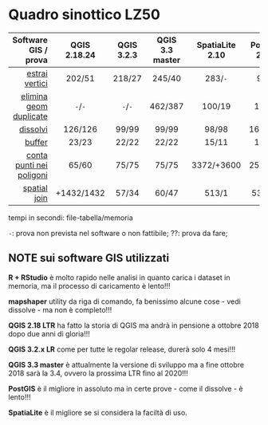 # Quadro sinottico LZ50

Software GIS / prova    | QGIS 2.18.24  | QGIS 3.2.3 | QGIS 3.3 master|SpatiaLite 2.10|PostGIS 2.2.3 |mapshaper|R + RStudio
-----------------------:|:-------------:|:----------:|:--------------:|:-------------:|:------------:|:-------:|:---------:
[estrai vertici](./prove/estrai_vertici.md)           |202/51        |218/27      |245/40          |283/`-`        |9/40          |63/`-`   |43/22
[elimina geom duplicate](./prove/elimina_geom_duplicate.md)   |`-`/`-`       |`-`/`-`     |462/387         |100/19         |13/26         |58/`-`   |??/??
[dissolvi](./prove/dissolvi_regione)                 |126/126       |99/99       |99/99           |98/98          |163/155       |3/`-`    |62/61
[buffer](./prove/buffer2km.md)                   |23/23         |22/22       |22/22           |15/11          |18/18         |`-`/`-`  |13/12
[conta punti nei poligoni](./prove/conta_punti_poligono.md) |65/60         |75/75       |75/75           |3372/+3600     |254/394       |64/`-`   |407/407
[spatial join](./prove/spatial_join.md)             |+1432/1432    |57/34       |60/47           |513/1          |530/26        |29/`-`   |??/??

tempi in secondi: file-tabella/memoria  

`-`: prova non prevista nel software o non fattibile; ??: prova da fare;


## NOTE sui software GIS utilizzati

**R + RStudio** è molto rapido nelle analisi in quanto carica i dataset in memoria, ma il processo di caricamento è lento!!!

**mapshaper** utility da riga di comando, fa benissimo alcune cose - vedi dissolve - ma non è completo!!!

**QGIS 2.18 LTR**  ha fatto la storia di QGIS ma andrà in pensione a ottobre 2018 dopo due anni di gloria!!!

**QGIS 3.2.x LR** come per tutte le regolar release, durerà solo 4 mesi!!!

**QGIS 3.3 master** è attualmente la versione di sviluppo ma a fine ottobre 2018 sarà la 3.4, ovvero la prossima LTR fino al 2020!!!

**PostGIS** è il migliore in assoluto ma in certe prove - come il dissolve - è lento!!!

**SpatiaLite** è il migliore se si considera la faciltà di uso.


